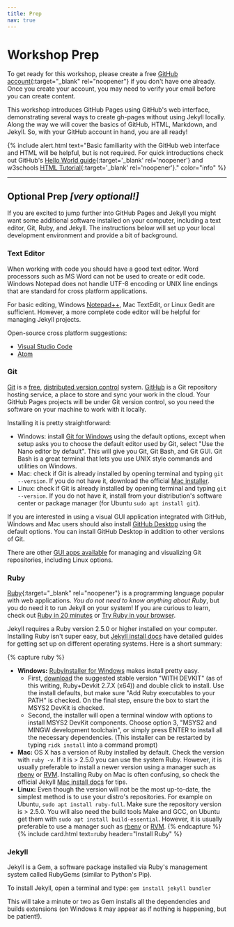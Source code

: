 ```yaml
---
title: Prep
nav: true
--- 
```


# Workshop Prep

To get ready for this workshop, please create a free [GitHub account](https://github.com/join){:target="_blank" rel="noopener"} if you don't have one already.
Once you create your account, you may need to verify your email before you can create content.

This workshop introduces GitHub Pages using GitHub's web interface, demonstrating several ways to create gh-pages without using Jekyll locally.
Along the way we will cover the basics of GitHub, HTML, Markdown, and Jekyll. 
So, with your GitHub account in hand, you are all ready!

{% include alert.html text="Basic familiarity with the GitHub web interface and HTML will be helpful, but is not required. 
For quick introductions check out GitHub's [Hello World guide](https://guides.github.com/activities/hello-world/){:target='_blank' rel='noopener'} and w3schools [HTML Tutorial](https://www.w3schools.com/html/default.asp){:target='_blank' rel='noopener'}." color="info" %}

------------------

## Optional Prep *[very optional!]*

If you are excited to jump further into GitHub Pages and Jekyll you might want some additional software installed on your computer, 
including a text editor, Git, Ruby, and Jekyll.
The instructions below will set up your local development environment and provide a bit of background.

### Text Editor

When working with code you should have a good text editor.
Word processors such as MS Word can not be used to create or edit code.
Windows Notepad does not handle UTF-8 encoding or UNIX line endings that are standard for cross platform applications. 

For basic editing, Windows [Notepad++](https://notepad-plus-plus.org/), Mac TextEdit, or Linux Gedit are sufficient.
However, a more complete code editor will be helpful for managing Jekyll projects.

Open-source cross platform suggestions:

- [Visual Studio Code](https://code.visualstudio.com/)
- [Atom](https://atom.io/)

### Git

[Git](https://git-scm.com/) is a [free](https://www.gnu.org/philosophy/free-sw.en.html), [distributed version control](https://en.wikipedia.org/wiki/Distributed_version_control) system. 
[GitHub](https://github.com/) is a Git repository hosting service, a place to store and sync your work in the cloud.
Your GitHub Pages projects will be under Git version control, so you need the software on your machine to work with it locally.

Installing it is pretty straightforward:

- Windows: install [Git for Windows](https://git-for-windows.github.io/) using the default options, except when setup asks you to choose the default editor used by Git, select "Use the Nano editor by default". This will give you Git, Git Bash, and Git GUI. Git Bash is a great terminal that lets you use UNIX style commands and utilities on Windows.
- Mac: check if Git is already installed by opening terminal and typing `git --version`. If you do not have it, download the official [Mac installer](https://git-scm.com/downloads).
- Linux: check if Git is already installed by opening terminal and typing `git --version`. If you do not have it, install from your distribution's software center or package manager (for Ubuntu `sudo apt install git`).

If you are interested in using a visual GUI application integrated with GitHub, Windows and Mac users should also install [GitHub Desktop](https://desktop.github.com/) using the default options.
You can install GitHub Desktop in addition to other versions of Git.

There are other [GUI apps available](https://git-scm.com/downloads/guis) for managing and visualizing Git repositories, including Linux options.

### Ruby

[Ruby](https://www.ruby-lang.org/){:target="_blank" rel="noopener"} is a programming language popular with web applications.
*You do not need to know anything about Ruby*, but you do need it to run Jekyll on your system!
If you are curious to learn, check out [Ruby in 20 minutes](https://www.ruby-lang.org/en/documentation/quickstart/) or [Try Ruby in your browser](https://try.ruby-lang.org/).

Jekyll requires a Ruby version 2.5.0 or higher installed on your computer.
Installing Ruby isn't super easy, but [Jekyll install docs](https://jekyllrb.com/docs/installation/) have detailed guides for getting set up on different operating systems.
Here is a short summary:

{% capture ruby %}
- **Windows:** [RubyInstaller for Windows](https://rubyinstaller.org/) makes install pretty easy. 
    - First, [download](https://rubyinstaller.org/downloads/) the suggested stable version "WITH DEVKIT" (as of this writing, Ruby+Devkit 2.7.X (x64)) and double click to install. Use the install defaults, but make sure "Add Ruby executables to your PATH" is checked. On the final step, ensure the box to start the MSYS2 DevKit is checked.
    - Second, the installer will open a terminal window with options to install MSYS2 DevKit components. Choose option 3, "MSYS2 and MINGW development toolchain", or simply press ENTER to install all the necessary dependencies. (This installer can be restarted by typing `ridk install` into a command prompt)
- **Mac:** OS X has a version of Ruby installed by default. Check the version with `ruby -v`. If it is > 2.5.0 you can use the system Ruby. However, it is usually preferable to install a newer version using a manager such as [rbenv](https://github.com/rbenv/rbenv) or [RVM](http://rvm.io/). Installing Ruby on Mac is often confusing, so check the official Jekyll [Mac install docs](https://jekyllrb.com/docs/installation/#macOS) for tips.
- **Linux:** Even though the version will not be the most up-to-date, the simplest method is to use your distro's repositories. For example on Ubuntu, `sudo apt install ruby-full`. Make sure the repository version is > 2.5.0. You will also need the build tools Make and GCC, on Ubuntu get them with `sudo apt install build-essential`. However, it is usually preferable to use a manager such as [rbenv](https://github.com/rbenv/rbenv) or [RVM](http://rvm.io/).
{% endcapture %}
{% include card.html text=ruby header="Install Ruby" %}

### Jekyll

Jekyll is a Gem, a software package installed via Ruby's management system called RubyGems (similar to Python's Pip). 

To install Jekyll, open a terminal and type:
`gem install jekyll bundler`

This will take a minute or two as Gem installs all the dependencies and builds extensions (on Windows it may appear as if nothing is happening, but be patient!).
